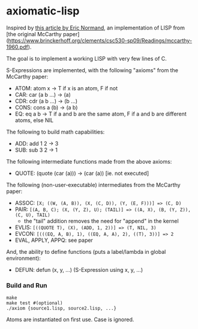 # axiomatic-lisp

Inspired by [this article by Eric Normand](https://dev.to/ericnormand/the-idea-of-lisp),
an implementation of LISP from [the original McCarthy paper]
(https://www.brinckerhoff.org/clements/csc530-sp09/Readings/mccarthy-1960.pdf).

The goal is to implement a working LISP with very few lines of C.

S-Expressions are implemented, with the following "axioms" from the McCarthy paper:

* ATOM: atom x -> T if x is an atom, F if not
* CAR: car (a b ...) -> (a)
* CDR: cdr (a b ...) -> (b ...)
* CONS: cons a (b) -> (a b)
* EQ: eq a b -> T if a and b are the same atom, F if a and b are different atoms, else NIL

The following to build math capabilities:

* ADD: add 1 2 -> 3
* SUB: sub 3 2 -> 1

The following intermediate functions made from the above axioms:

* QUOTE: (quote (car (a))) -> (car (a)) [ie. not executed]

The following (non-user-executable) intermediates from the McCarthy paper:

* ASSOC: `[X; ((W, (A, B)), (X, (C, D)), (Y, (E, F)))] => (C, D)`
* PAIR: `[(A, B, C); (X, (Y, Z), U); (TAIL)] => ((A, X), (B, (Y, Z)), (C, U), TAIL)`
   * the "tail" addition removes the need for "append" in the kernel
* EVLIS: `[((QUOTE T), (X), (ADD, 1, 2))] => (T, NIL, 3)`
* EVCON: `[(((EQ, A, B), 1), ((EQ, A, A), 2), ((T), 3))] => 2`
* EVAL, APPLY, APPQ: see paper

And, the ability to define functions (puts a label/lambda in global environment):

* DEFUN: defun (x, y, ...) (S-Expression using x, y, ...)

### Build and Run

    make
    make test #(optional)
    ./axiom {source1.lisp, source2.lisp, ...}

Atoms are instantiated on first use.  Case is ignored.
